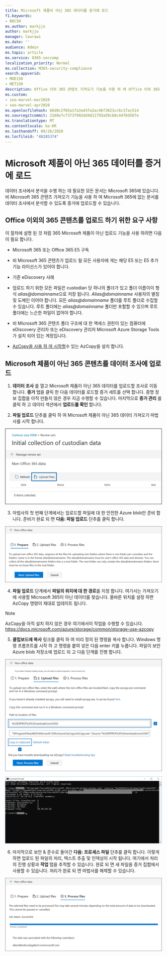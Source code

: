```yaml
---
title: Microsoft 제품이 아닌 365 데이터를 증거에 로드
f1.keywords:
- NOCSH
ms.author: markjjo
author: markjjo
manager: laurawi
ms.date: ''
audience: Admin
ms.topic: article
ms.service: O365-seccomp
localization_priority: Normal
ms.collection: M365-security-compliance
search.appverid:
- MOE150
- MET150
description: Office 이외 365 콘텐츠 가져오기 기능을 사용 하 여 Office 이외 365 문서를 데이터 조사의 증거에 업로드 하는 방법을 알아봅니다.
ms.custom:
- seo-marvel-mar2020
- seo-marvel-apr2020
ms.openlocfilehash: b6d8c2f65a1fa3a43fa2ac4bf3821cc6c1fac514
ms.sourcegitcommit: 2160e7cf373f992dd4d11793a59cb8c44f8d587e
ms.translationtype: MT
ms.contentlocale: ko-KR
ms.lasthandoff: 09/26/2020
ms.locfileid: "48285374"
---
```

# <a name="load-non-microsoft-365-data-into-evidence"></a>Microsoft 제품이 아닌 365 데이터를 증거에 로드

데이터 조사에서 분석을 수행 하는 데 필요한 모든 문서는 Microsoft 365에 있습니다. 비 Microsoft 365 콘텐츠 가져오기 기능을 사용 하 여 Microsoft 365에 없는 문서를 데이터 조사에서 분석할 수 있도록 증거에 업로드할 수 있습니다.

## <a name="requirements-to-upload-non-office-365-content"></a>Office 이외의 365 콘텐츠를 업로드 하기 위한 요구 사항

이 절차에 설명 된 것 처럼 365 Microsoft 제품이 아닌 업로드 기능을 사용 하려면 다음이 필요 합니다.

- Microsoft 365 또는 Office 365 E5 구독

- 비 Microsoft 365 콘텐츠가 업로드 될 모든 사용자에 게는 해당 E5 또는 E5 추가 기능 라이선스가 있어야 합니다.

- 기존 eDiscovery 사례

- 업로드 하기 위한 모든 파일은 custodian 당 하나의 폴더가 있고 폴더 이름이이 형식 *alias@domainname*으로 저장 됩니다. *Alias@domainname* 사용자의 별칭 및 도메인 이어야 합니다. 모든 *alias@domainname* 폴더를 루트 폴더로 수집할 수 있습니다. 루트 폴더에는 *alias@domainname* 폴더만 포함할 수 있으며 루트 폴더에는 느슨한 파일이 없어야 합니다.

- 비 Microsoft 365 콘텐츠 폴더 구조에 대 한 액세스 권한이 있는 컴퓨터에 eDiscovery 관리자 또는 eDiscovery 관리자 Microsoft Azure Storage Tools가 설치 되어 있는 계정입니다.

- [AzCopy을 사용 하 여 시작할](https://docs.microsoft.com/azure/storage/common/storage-use-azcopy)수 있는 AzCopy을 설치 합니다.

## <a name="upload-non-microsoft-365-content-in-to-a-data-investigation"></a>Microsoft 제품이 아닌 365 콘텐츠를 데이터 조사에 업로드

1. **데이터 조사** 를 열고 Microsoft 제품이 아닌 365 데이터를 업로드할 조사로 이동 합니다.  **증거** 탭을 클릭 한 다음 데이터를 로드할 증거 세트를 선택 합니다.  증명 정보 집합을 아직 만들지 않은 경우 지금 수행할 수 있습니다.  마지막으로 **증거 관리** 를 클릭 하 고 데이터 섹션에서 **업로드를 확인** 합니다.

2. **파일 업로드** 단추를 클릭 하 여 Microsoft 제품이 아닌 365 데이터 가져오기 마법사를 시작 합니다.

![파일 업로드](../media/574f4059-4146-4058-9df3-ec97cf28d7c7.png)

3. 마법사의 첫 번째 단계에서는 업로드할 파일에 대 한 안전한 Azure blob만 준비 합니다.  준비가 완료 되 면 **다음: 파일 업로드** 단추를 클릭 합니다.

![비 Microsoft 365 데이터 가져오기 준비](../media/0670a347-a578-454a-9b3d-e70ef47aec57.png)
 
4. **파일 업로드** 단계에서 **파일의 위치에 대 한 경로**를 지정 합니다. 여기서는 가져오기에 사용할 Microsoft 365이 아닌 데이터를 찾습니다.  올바른 위치를 설정 하면 AzCopy 명령이 제대로 업데이트 됩니다.

> [!NOTE]
> AzCopy을 아직 설치 하지 않은 경우 여기에서이 작업을 수행할 수 있습니다. https://docs.microsoft.com/azure/storage/common/storage-use-azcopy

5. **클립보드에 복사** 링크를 클릭 하 여 미리 정의 된 명령을 복사 합니다. Windows 명령 프롬프트를 시작 하 고 명령을 붙여 넣은 다음 enter 키를 누릅니다.  파일이 보안 Azure blob 저장소에 업로드 되 고 다음 단계를 진행 합니다.

![비 Microsoft 365 데이터 가져오기를 위한 파일 업로드](../media/3ea53b5d-7f9b-4dfc-ba63-90a38c14d41a.png)

![AzCopy을 사용 하 여 Microsoft 제품이 아닌 365 데이터 가져오기](../media/504e2dbe-f36f-4f36-9b08-04aea85d8250.png)

6. 마지막으로 보안 & 준수로 돌아간 **다음: 프로세스 파일** 단추를 클릭 합니다.  이렇게 하면 업로드 된 파일의 처리, 텍스트 추출 및 인덱싱이 시작 됩니다.  여기에서 처리의 진행 상황과 **작업** 탭을 추적할 수 있습니다.  완료 되 면 새 파일을 증거 집합에서 사용할 수 있습니다.  처리가 완료 되 면 마법사를 해제할 수 있습니다.

![타사 365 가져오기 프로세스 파일](../media/218b1545-416a-4a9f-9b25-3b70e8508f67.png)

